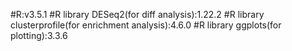#R:v3.5.1
#R library DESeq2(for diff analysis):1.22.2
#R library clusterprofile(for enrichment analysis):4.6.0
#R library ggplots(for plotting):3.3.6